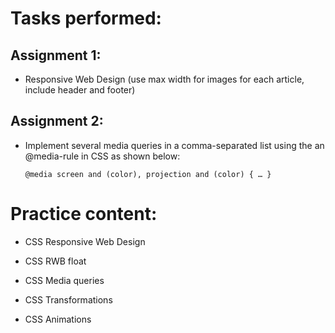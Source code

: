 # Tasks performed:
## Assignment 1:

- Responsive Web Design (use max width for images for each article,
  include header and footer)


## Assignment 2:

- Implement several media queries in a comma-separated list using the an @media-rule in CSS as shown below:

  ```@media screen and (color), projection and (color) { … }```

# Practice content:

- CSS Responsive Web Design

- CSS RWB float

- CSS Media queries

- CSS Transformations

- CSS Animations
